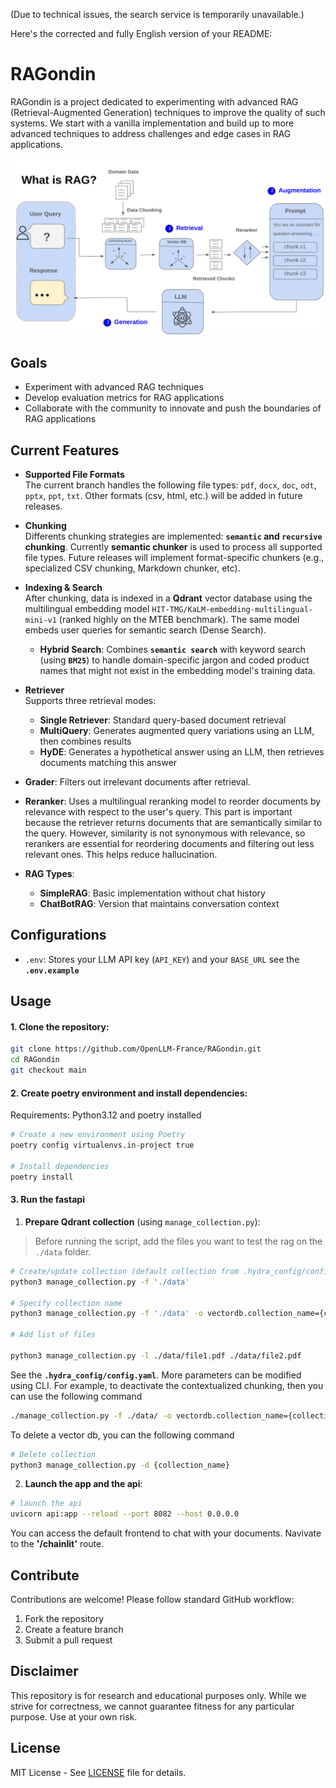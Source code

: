 (Due to technical issues, the search service is temporarily unavailable.)

Here's the corrected and fully English version of your README:

# RAGondin 

RAGondin is a project dedicated to experimenting with advanced RAG (Retrieval-Augmented Generation) techniques to improve the quality of such systems. We start with a vanilla implementation and build up to more advanced techniques to address challenges and edge cases in RAG applications.  

![](RAG_architecture.png)

## Goals
- Experiment with advanced RAG techniques
- Develop evaluation metrics for RAG applications
- Collaborate with the community to innovate and push the boundaries of RAG applications

## Current Features
- **Supported File Formats**  
The current branch handles the following file types: `pdf`, `docx`, `doc`, `odt`, `pptx`, `ppt`, `txt`. Other formats (csv, html, etc.) will be added in future releases.

- **Chunking**  
Differents chunking strategies are implemented: **`semantic` and `recursive` chunking**.
Currently **semantic chunker** is used to process all supported file types. Future releases will implement format-specific chunkers (e.g., specialized CSV chunking, Markdown chunker, etc).

- **Indexing & Search**  
After chunking, data is indexed in a **Qdrant** vector database using the multilingual embedding model `HIT-TMG/KaLM-embedding-multilingual-mini-v1` (ranked highly on the MTEB benchmark). The same model embeds user queries for semantic search (Dense Search).  
    * **Hybrid Search**: Combines **`semantic search`** with keyword search (using **`BM25`**) to handle domain-specific jargon and coded product names that might not exist in the embedding model's training data.

- **Retriever**  
Supports three retrieval modes:  
    * **Single Retriever**: Standard query-based document retrieval  
    * **MultiQuery**: Generates augmented query variations using an LLM, then combines results  
    * **HyDE**: Generates a hypothetical answer using an LLM, then retrieves documents matching this answer  

- **Grader**: Filters out irrelevant documents after retrieval.  
- **Reranker**: Uses a multilingual reranking model to reorder documents by relevance with respect to the user's query. This part is important because the retriever returns documents that are semantically similar to the query. However, similarity is not synonymous with relevance, so rerankers are essential for reordering documents and filtering out less relevant ones. This helps reduce hallucination.

- **RAG Types**:  
    * **SimpleRAG**: Basic implementation without chat history  
    * **ChatBotRAG**: Version that maintains conversation context  

## Configurations
- `.env`: Stores your LLM API key (`API_KEY`)  and your `BASE_URL` see the **`.env.example`**

## Usage

#### 1. Clone the repository:
```bash
git clone https://github.com/OpenLLM-France/RAGondin.git
cd RAGondin
git checkout main
```

#### 2. Create poetry environment and install dependencies:
Requirements: Python3.12 and poetry installed

```bash
# Create a new environment using Poetry
poetry config virtualenvs.in-project true

# Install dependencies
poetry install
```

#### 3. Run the fastapi
1. **Prepare Qdrant collection** (using `manage_collection.py`):
> Before running the script, add the files you want to test the rag on the `./data` folder.

```bash
# Create/update collection (default collection from .hydra_config/config.yaml)
python3 manage_collection.py -f './data' 

# Specify collection name
python3 manage_collection.py -f './data' -o vectordb.collection_name={collection_name}

# Add list of files

python3 manage_collection.py -l ./data/file1.pdf ./data/file2.pdf 

```
See the **`.hydra_config/config.yaml`**. More parameters can be modified using CLI.
For example, to deactivate the contextualized chunking, then you can use the following command
```bash
./manage_collection.py -f ./data/ -o vectordb.collection_name={collection_name} -o chunker.contextual_retrieval=false
```

To delete a vector db, you can the following command
```bash
# Delete collection
python3 manage_collection.py -d {collection_name}
```

2. **Launch the app and the api**:
```bash
# launch the api
uvicorn api:app --reload --port 8082 --host 0.0.0.0
```

You can access the default frontend to chat with your documents. Navivate to the **'/chainlit'** route.

## Contribute
Contributions are welcome! Please follow standard GitHub workflow:
1. Fork the repository
2. Create a feature branch
3. Submit a pull request

## Disclaimer
This repository is for research and educational purposes only. While we strive for correctness, we cannot guarantee fitness for any particular purpose. Use at your own risk.

## License
MIT License - See [LICENSE](LICENSE) file for details.
```
